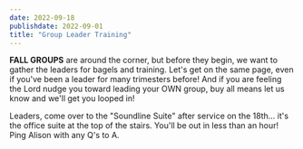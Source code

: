 ```yaml
---
date: 2022-09-18
publishdate: 2022-09-01
title: "Group Leader Training"
---
```


**FALL GROUPS** are around the corner, but before they begin, we want to gather the leaders for bagels and training. Let's get on the same page, even if you've been a leader for many trimesters before! And if you are feeling the Lord nudge you toward leading your OWN group, buy all means let us know and we'll get you looped in!

Leaders, come over to the "Soundline Suite" after service on the 18th... it's the office suite at the top of the stairs. You'll be out in less than an hour! Ping Alison with any Q's to A.